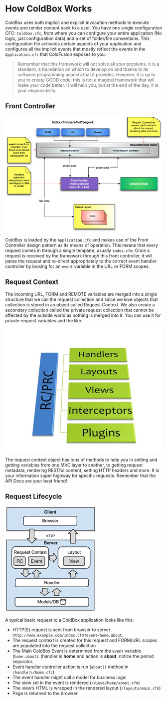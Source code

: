 # How ColdBox Works
ColdBox uses both implicit and explicit invocation methods to execute events and render content back to a user.  You have one single configuration CFC: `Coldbox.cfc`, from where you can configure your entire application (No logic, just configuration data) and a set of folder/file conventions. This configuration file activates certain aspects of your application and configures all the implicit events that mostly reflect the events in the `Application.cfc` that ColdFusion exposes to you.

>Remember that this framework will not solve all your problems. It is a standard, a foundation on which to develop on and thanks to its software programming aspects that it provides.  However, it is up to you to create GOOD code, this is not a magical framework that will make your code better. It will help you, but at the end of the day, it is your responsibility.

## Front Controller
<img src="../images/ColdBoxSimpleMVC.png">

ColdBox is loaded by the `Application.cfc` and makes use of the Front Controller design pattern as its means of operation. This means that every request comes in through a single template, usually `index.cfm`. Once a request is received by the framework through this front controller, it will parse the request and re-direct appropriately to the correct event handler controller by looking for an `event` variable in the URL or FORM scopes.

## Request Context
The incoming URL, FORM and REMOTE variables are merged into a single structure that we call the request collection and since we love objects that collection is stored in an object called Request Context. We also create a secondary collection called the private request collection that cannot be affected by the outside world as nothing is merged into it. You can use it for private request variables and the like.

<img src="../images/RequestCollectionDataBus.jpg">

The request context object has tons of methods to help you in setting and getting variables from one MVC layer to another, to getting request metadata, rendering RESTful content, setting HTTP headers and more. It is your information super highway for specific requests. Remember that the API Docs are your best friend!

## Request Lifecycle

<img src="../images/request-lifecycle.png">

A typical basic request to a ColdBox application looks like this:

* HTTP(S) request is sent from browser to server `http://www.example.com/index.cfm?event=home.about`.
* The request context is created for this request and FORM/URL scopes are populated into the request collection
* The Main ColdBox Event is determined from the `event` variable (`home.about`). (handler is **home** and action is **about**, notice the period separator.
* Event handler controller action is run (`about()` method in `/handlers/home.cfc`)
* The event handler might call a model for business logic
* The view set in the event is rendered (`/views/home/about.cfm`)
* The view’s HTML is wrapped in the rendered layout (`/layouts/main.cfm`)
* Page is returned to the browser



